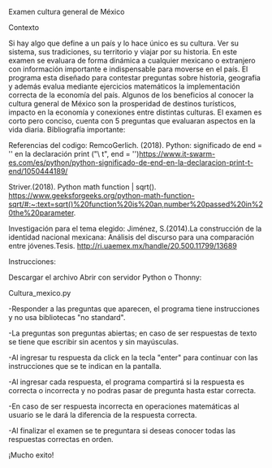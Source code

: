 Examen cultura general de México

Contexto

Si hay algo que define a un país y lo hace único es su cultura. Ver su sistema, sus tradiciones, su territorio  y viajar por su historia. En este examen se evaluara de forma dinámica a cualquier mexicano o extranjero con información importante e indispensable para moverse en el país.  El programa esta diseñado para  contestar preguntas sobre  historia, geografia y además evalua mediante ejercicios matemáticos la implementación correcta de la economía del país.
Algunos de los beneficios al conocer la cultura general de México son la prosperidad de destinos turísticos, impacto en la economía y conexiones entre distintas culturas. 
El examen es corto pero conciso, cuenta con 5 preguntas que evaluaran aspectos en la vida diaria.
Bibliografía importante:

Referencias del codigo: 
RemcoGerlich. (2018). Python: significado de end = '' en la declaración print ("\ t", end = '')https://www.it-swarm-es.com/es/python/python-significado-de-end-en-la-declaracion-print-t-end/1050444189/

Striver.(2018). Python math function | sqrt().
https://www.geeksforgeeks.org/python-math-function-sqrt/#:~:text=sqrt()%20function%20is%20an,number%20passed%20in%20the%20parameter. 

Investigación para el tema elegido:
Jiménez, S.(2014).La construcción de la identidad nacional mexicana: Análisis del discurso para una comparación entre jóvenes.Tesis.
http://ri.uaemex.mx/handle/20.500.11799/13689 


Instrucciones:

Descargar el archivo
Abrir con servidor Python o Thonny:

Cultura_mexico.py

-Responder a las preguntas que aparecen, el programa tiene instrucciones y no usa bibliotecas "no standard".

-La preguntas son preguntas abiertas; en caso de ser respuestas de texto se tiene que escribir sin acentos y sin mayúsculas. 

-Al ingresar tu respuesta da click en la tecla "enter" para continuar con las instrucciones que se te indican en la pantalla.

-Al ingresar cada respuesta, el programa compartirá si la respuesta es correcta o incorrecta y no podras pasar de pregunta hasta estar correcta. 

-En caso de ser respuesta incorrecta en operaciones matemáticas al usuario se le dará la diferencia de la respuesta correcta.

-Al finalizar el examen se te preguntara si deseas conocer todas las respuestas correctas en orden.

¡Mucho exito!
